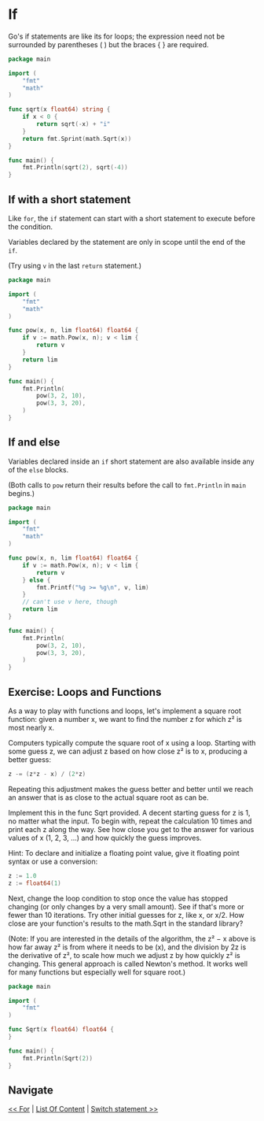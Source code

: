 # If
Go's if statements are like its for loops; the expression need not be surrounded by parentheses ( ) but the braces { } are required.

```go
package main

import (
	"fmt"
	"math"
)

func sqrt(x float64) string {
	if x < 0 {
		return sqrt(-x) + "i"
	}
	return fmt.Sprint(math.Sqrt(x))
}

func main() {
	fmt.Println(sqrt(2), sqrt(-4))
}
```

## If with a short statement
Like `for`, the `if` statement can start with a short statement to execute before the condition.

Variables declared by the statement are only in scope until the end of the `if`.

(Try using `v` in the last `return` statement.)

```go
package main

import (
	"fmt"
	"math"
)

func pow(x, n, lim float64) float64 {
	if v := math.Pow(x, n); v < lim {
		return v
	}
	return lim
}

func main() {
	fmt.Println(
		pow(3, 2, 10),
		pow(3, 3, 20),
	)
}
```


## If and else
Variables declared inside an `if` short statement are also available inside any of the `else` blocks.

(Both calls to `pow` return their results before the call to `fmt.Println` in `main` begins.)

```go
package main

import (
	"fmt"
	"math"
)

func pow(x, n, lim float64) float64 {
	if v := math.Pow(x, n); v < lim {
		return v
	} else {
		fmt.Printf("%g >= %g\n", v, lim)
	}
	// can't use v here, though
	return lim
}

func main() {
	fmt.Println(
		pow(3, 2, 10),
		pow(3, 3, 20),
	)
}
```


## Exercise: Loops and Functions
As a way to play with functions and loops, let's implement a square root function: given a number x, we want to find the number z for which z² is most nearly x.

Computers typically compute the square root of x using a loop. Starting with some guess z, we can adjust z based on how close z² is to x, producing a better guess:

```go
z -= (z*z - x) / (2*z)
```

Repeating this adjustment makes the guess better and better until we reach an answer that is as close to the actual square root as can be.

Implement this in the func Sqrt provided. A decent starting guess for z is 1, no matter what the input. To begin with, repeat the calculation 10 times and print each z along the way. See how close you get to the answer for various values of x (1, 2, 3, ...) and how quickly the guess improves.

Hint: To declare and initialize a floating point value, give it floating point syntax or use a conversion:

```go
z := 1.0
z := float64(1)
```

Next, change the loop condition to stop once the value has stopped changing (or only changes by a very small amount). See if that's more or fewer than 10 iterations. Try other initial guesses for z, like x, or x/2. How close are your function's results to the math.Sqrt in the standard library?

(Note: If you are interested in the details of the algorithm, the z² − x above is how far away z² is from where it needs to be (x), and the division by 2z is the derivative of z², to scale how much we adjust z by how quickly z² is changing. This general approach is called Newton's method. It works well for many functions but especially well for square root.)

```go
package main

import (
	"fmt"
)

func Sqrt(x float64) float64 {
}

func main() {
	fmt.Println(Sqrt(2))
}
```


## Navigate
[<< For](../7-for/README.md) | [List Of Content](../README.md) | [Switch statement >>](../9-switch/README.md)